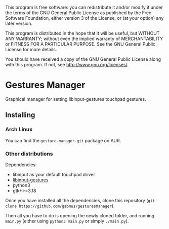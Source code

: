 This program is free software: you can redistribute it and/or modify
it under the terms of the GNU General Public License as published by
the Free Software Foundation, either version 3 of the License, or
(at your option) any later version.

This program is distributed in the hope that it will be useful,
but WITHOUT ANY WARRANTY; without even the implied warranty of
MERCHANTABILITY or FITNESS FOR A PARTICULAR PURPOSE.  See the
GNU General Public License for more details.

You should have received a copy of the GNU General Public License
along with this program.  If not, see <http://www.gnu.org/licenses/>.

# Gestures Manager

Graphical manager for setting libinput-gestures touchpad gestures.

## Installing

### Arch Linux

You can find the `gesture-manager-git` package on AUR.

### Other distributions

Dependencies:
- libinput as your default touchpad driver
- [libinput-gestures](https://github.com/bulletmark/libinput-gestures)
- python3
- gtk+>=3.18

Once you have installed all the dependencies, clone this repository (`git clone https://github.com/gabmus/gesturesManager`).

Then all you have to do is opening the newly cloned folder, and running `main.py` (either using `python3 main.py` or simply `./main.py`).
